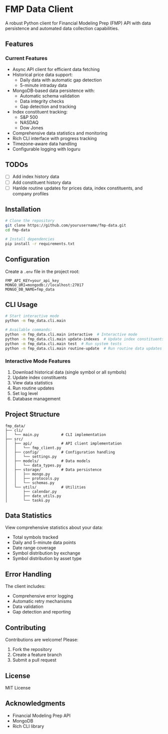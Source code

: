 # FMP Data Client

A robust Python client for Financial Modeling Prep (FMP) API with data persistence and automated data collection capabilities.

## Features

### Current Features
- Async API client for efficient data fetching
- Historical price data support:
  - Daily data with automatic gap detection
  - 5-minute intraday data
- MongoDB-based data persistence with:
  - Automatic schema validation
  - Data integrity checks
  - Gap detection and tracking
- Index constituent tracking:
  - S&P 500
  - NASDAQ
  - Dow Jones
- Comprehensive data statistics and monitoring
- Rich CLI interface with progress tracking
- Timezone-aware data handling
- Configurable logging with loguru

## TODOs

- [ ] Add index history data
- [ ] Add constituent history data
- [ ] Hanlde routine updates for prices data, index constituents, and company profiles
  
## Installation

```bash
# Clone the repository
git clone https://github.com/yourusername/fmp-data.git
cd fmp-data

# Install dependencies
pip install -r requirements.txt
```

## Configuration

Create a `.env` file in the project root:

```env
FMP_API_KEY=your_api_key
MONGO_URI=mongodb://localhost:27017
MONGO_DB_NAME=fmp_data
```

## CLI Usage

```bash
# Start interactive mode
python -m fmp_data.cli.main

# Available commands:
python -m fmp_data.cli.main interactive  # Interactive mode
python -m fmp_data.cli.main update-indexes  # Update index constituents
python -m fmp_data.cli.main test  # Run system tests
python -m fmp_data.cli.main routine-update  # Run routine data updates
```

### Interactive Mode Features
1. Download historical data (single symbol or all symbols)
2. Update index constituents
3. View data statistics
4. Run routine updates
5. Set log level
6. Database management

## Project Structure

```
fmp_data/
├── cli/
│   └── main.py          # CLI implementation
├── src/
│   ├── api/             # API client implementation
│   │   └── fmp_client.py
│   ├── config/          # Configuration handling
│   │   └── settings.py
│   ├── models/          # Data models
│   │   └── data_types.py
│   ├── storage/         # Data persistence
│   │   ├── mongo.py
│   │   ├── protocols.py
│   │   └── schemas.py
│   └── utils/           # Utilities
│       ├── calendar.py
│       ├── date_utils.py
│       └── tasks.py
```

## Data Statistics

View comprehensive statistics about your data:
- Total symbols tracked
- Daily and 5-minute data points
- Date range coverage
- Symbol distribution by exchange
- Symbol distribution by asset type

## Error Handling

The client includes:
- Comprehensive error logging
- Automatic retry mechanisms
- Data validation
- Gap detection and reporting

## Contributing

Contributions are welcome! Please:
1. Fork the repository
2. Create a feature branch
3. Submit a pull request

## License

MIT License

## Acknowledgments

- Financial Modeling Prep API
- MongoDB
- Rich CLI library
